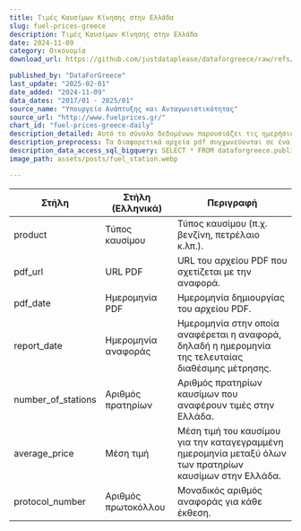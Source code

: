 ```yaml
---
title: Τιμές Καυσίμων Κίνησης στην Ελλάδα
slug: fuel-prices-greece
description: Τιμές Καυσίμων Κίνησης στην Ελλάδα
date: 2024-11-09
category: Οικονομία
download_url: https://github.com/justdataplease/dataforgreece/raw/refs/heads/main/data/fuel-prices-greece/fuel-prices-greece.zip

published_by: "DataForGreece"
last_update: "2025-02-01"
date_added: "2024-11-09"
data_dates: "2017/01 - 2025/01"
source_name: "Υπουργείο Ανάπτυξης και Ανταγωνιστικότητας"
source_url: "http://www.fuelprices.gr/"
chart_id: "fuel-prices-greece-daily"
description_detailed: Αυτό το σύνολο δεδομένων παρουσιάζει τις ημερήσιες τιμές καυσίμων σε όλη την Ελλάδα, συμπεριλαμβανομένων των τύπων καυσίμων, του αριθμού πρατηρίων, των μέσων τιμών και των αναγνωριστικών των αναφορών, βοηθώντας τους καταναλωτές να κατανοήσουν τις τάσεις των τιμών. Κοινοποιείται από το Υπουργείο Ανάπτυξης στο fuelprices.gr, με στόχο την ενημέρωση των καταναλωτών. Παρότι γίνονται προσπάθειες για ακρίβεια, το Υπουργείο δημοσιεύει τα δεδομένα όπως λαμβάνονται από τα πρατήρια και δεν εγγυάται την πληρότητά τους.
description_preprocess: Τα διαφορετικά αρχεία pdf συγχωνεύονται σε ένα ενιαίο σύνολο δεδομένων και καθαρίζονται για να διασφαλιστεί η συνέπεια.
description_data_access_sql_bigquery: SELECT * FROM dataforgreece.public_data.fuel_prices_greece_v
image_path: assets/posts/fuel_station.webp

---
```


| **Στήλη**          | **Στήλη (Ελληνικά)** | **Περιγραφή**                                                                                           |
|--------------------|-------------------------------------------|-----------------------------------------------------------------------------------------------------------------------|
| product            | Τύπος καυσίμου                            | Τύπος καυσίμου (π.χ. βενζίνη, πετρέλαιο κ.λπ.).                                                                       |
| pdf_url            | URL PDF                                   | URL του αρχείου PDF που σχετίζεται με την αναφορά.                                                                     |
| pdf_date           | Ημερομηνία PDF                            | Ημερομηνία δημιουργίας του αρχείου PDF.                                                                                |
| report_date        | Ημερομηνία αναφοράς                       | Ημερομηνία στην οποία αναφέρεται η αναφορά, δηλαδή η ημερομηνία της τελευταίας διαθέσιμης μέτρησης.                    |
| number_of_stations | Αριθμός πρατηρίων                         | Αριθμός πρατηρίων καυσίμων που αναφέρουν τιμές στην Ελλάδα.                                                           |
| average_price      | Μέση τιμή                                 | Μέση τιμή του καυσίμου για την καταγεγραμμένη ημερομηνία μεταξύ όλων των πρατηρίων καυσίμων στην Ελλάδα.              |
| protocol_number    | Αριθμός πρωτοκόλλου                       | Μοναδικός αριθμός αναφοράς για κάθε έκθεση.                                                                           |











